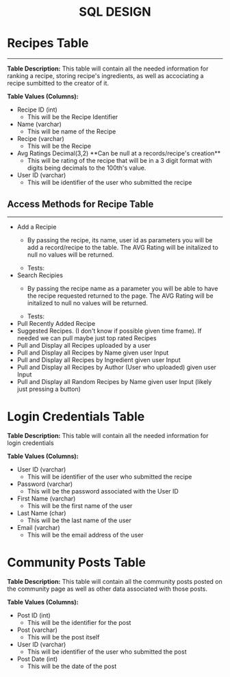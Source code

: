 <div style="text-align: center;">
  <h1>SQL DESIGN</h1>
</div>
<h1> Recipes Table </h1>
<hr>
<b>Table Description:</b> This table will contain all the needed information for ranking a recipe, storing recipe's ingredients, as well as accociating a recipe sumbitted to the creator of it.

<b>Table Values (Columns):</b>
<ul>
  <li>Recipe ID (int)
    <ul>
      <li>This will be the Recipe Identifier</li>
    </ul>
  </li>
  <li>Name (varchar)
    <ul>
      <li>This will be name of the Recipe</li>
    </ul>
  </li>
  <li>Recipe (varchar)
    <ul>
      <li>This will be the Recipe</li>
    </ul>
  </li>
  <li>Avg Ratings Decimal(3,2) **Can be null at a records/recipe's creation**
    <ul>
      <li>This will be rating of the recipe that will be in a 3 digit format with digits being decimals to the 100th's value.</li>
    </ul>
  </li>
  <li>User ID (varchar)
    <ul>
      <li>This will be identifier of the user who submitted the recipe</li>
    </ul>
  </li>
</ul>

</hr>

<h2>Access Methods for Recipe Table</h2>
<hr>
<ul>
<li>Add a Recipie</li>
    <ul><li>By passing the recipe, its name, user id as parameters you will be add a record/recipe to the table. The AVG Rating will be initalized to null no values will be returned.</li></ul>
    <ul><li>Tests:</li></ul> 
<li>Search Recipies</li>
    <ul><li>By passing the recipe name as a parameter you will be able to have the recipe requested returned to the page. The AVG Rating will be initalized to null no values will be returned.</li></ul>
    <ul><li>Tests:</li></ul> 
<li>Pull Recently Added Recipe</li>
<li>Suggested Recipes. (I don't know if possible given time frame). If needed we can pull maybe just top rated Recipes</li>
<li>Pull and Display all Recipes uploaded by a user</li>
<li>Pull and Display all Recipes by Name given user Input</li>
<li>Pull and Display all Recipes by Ingredient given user Input</li>
<li>Pull and Display all Recipes by Author (User who uploaded) given user Input</li>
<li>Pull and Display all Random Recipes by Name given user Input (likely just pressing a button)</li>
</ul>

</hr>

<h1> Login Credentials Table </h1>

<b>Table Description:</b> This table will contain all the needed information for login credentials

<b>Table Values (Columns):</b>
<ul>
  <li>User ID (varchar)
    <ul>
      <li>This will be identifier of the user who submitted the recipe</li>
    </ul>
  </li>
  <li>Password (varchar)
    <ul>
      <li>This will be the password associated with the User ID</li>
    </ul>
  </li>
  <li>First Name (varchar)
    <ul>
      <li>This will be the first name of the user</li>
    </ul>
  </li>
  <li>Last Name (char)
    <ul>
      <li>This will be the last name of the user</li>
    </ul>
  </li>
  <li>Email (varchar)
    <ul>
      <li>This will be the email address of the user</li>
    </ul>
  </li>
</ul>

</hr>


<h1>Community Posts Table</h1>

<b>Table Description:</b> This table will contain all the community posts posted on the community page as well as other data associated with those posts.

<b>Table Values (Columns):</b>
<ul>
  <li>Post ID (int)
    <ul>
      <li>This will be the identifier for the post</li>
    </ul>
  </li>
  <li>Post (varchar)
    <ul>
      <li>This will be the post itself</li>
    </ul>
  </li>
  <li>User ID (varchar)
    <ul>
      <li>This will be identifier of the user who submitted the post</li>
    </ul>
  </li>
  <li>Post Date (int)
    <ul>
      <li>This will be the date of the post</li>
    </ul>
  </li>
</ul>

</hr>